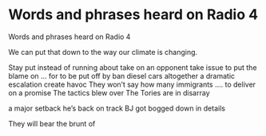 # Words and phrases heard on Radio 4
Words and phrases heard on Radio 4

We can put that down to the way our climate is changing.

Stay put instead of running about
take on an opponent
take issue
to put the blame on ... for
to be put off by
ban diesel cars altogether
a dramatic escalation
create havoc
They won’t say how many immigrants ....
to deliver on a promise
The tactics blew over
The Tories are in disarray

a major setback
he’s back on track
BJ got bogged down in details

They will bear the brunt of


